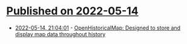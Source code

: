 # [Published on 2022-05-14](index.md)

* [2022-05-14, 21:04:01](https://news.ycombinator.com/item?id=31382414) - [OpenHistoricalMap: Designed to store and display map data throughout history](https://openhistoricalmap.org/#map=5/51.500/-0.100&layers=O&date=1900&daterange=1800,2022)
